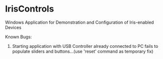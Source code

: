 # IrisControls
Windows Application for Demonstration and Configuration of Iris-enabled Devices 

Known Bugs:
1) Starting application with USB Controller already connected to PC fails to populate sliders and buttons...(use 'reset' command as temporary fix) 
